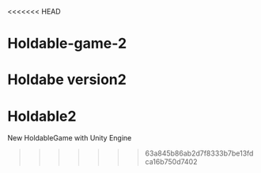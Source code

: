 <<<<<<< HEAD
# Holdable-game-2
 Holdabe version2
=======
# Holdable2
New HoldableGame with Unity Engine
>>>>>>> 63a845b86ab2d7f8333b7be13fdca16b750d7402
